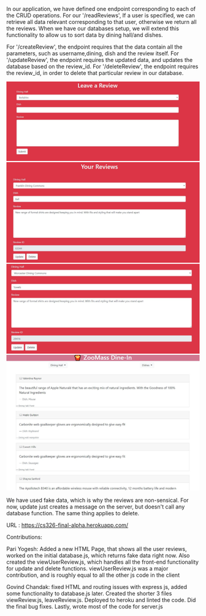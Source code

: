 

In our application, we have defined one endpoint corresponding to each of the CRUD operations.
For our '/readReviews', If a user is specified, we can retrieve all data relevant corresponding to that user,  otherwise we return all the reviews. When we have our databases setup, we will extend this functionality to allow us to sort data by dining hall/and dishes.

For '/createReview', the endpoint requires that the data contain all the parameters, such as username,dining, dish and the review itself.
For '/updateReview', the endpoint requires the updated data, and updates the database based on the review_id.
For '/deleteReview', the endpoint requires the review_id, in order to delete that particular review in our database.

![Create](./create.JPG)
![Update](./update.JPG)
![Delete](./delete.JPG)
![Read](./read.JPG)

We have used fake data, which is why the reviews are non-sensical. For now, update just creates a message on the server, but doesn't call any database function. The same thing applies to delete.

URL : https://cs326-final-alpha.herokuapp.com/

Contributions:

Pari Yogesh: Added a new HTML Page, that shows all the user reviews, worked on the initial database.js, which returns fake data right now. Also created the viewUserReview.js, which handles all the front-end functionality for update and delete functions. viewUserReview.js was a major contribution, and is roughly equal to all the other js code in the client

Govind Chandak: fixed HTML and routing issues with express js, added some functionality to database.js later. Created the shorter 3 files viewReview.js, leaveReview.js. Deployed to heroku and linted the code. Did the final bug fixes. Lastly, wrote most of the code for server.js